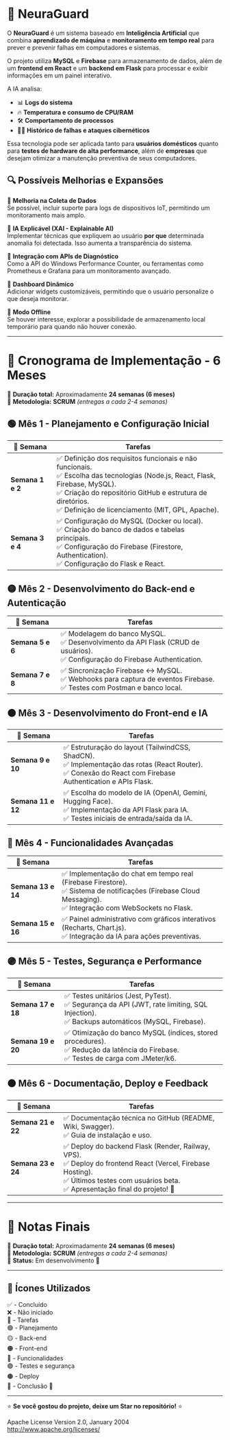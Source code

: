 # 🚀 NeuraGuard

O **NeuraGuard** é um sistema baseado em **Inteligência Artificial** que combina **aprendizado de máquina** e **monitoramento em tempo real** para prever e prevenir falhas em computadores e sistemas.

O projeto utiliza **MySQL** e **Firebase** para armazenamento de dados, além de um **frontend em React** e um **backend em Flask** para processar e exibir informações em um painel interativo.

A IA analisa:
- 📊 **Logs do sistema**
- 🔥 **Temperatura e consumo de CPU/RAM**
- 🛠️ **Comportamento de processos**
- 🏴‍☠️ **Histórico de falhas e ataques cibernéticos**

Essa tecnologia pode ser aplicada tanto para **usuários domésticos** quanto para **testes de hardware de alta performance**, além de **empresas** que desejam otimizar a manutenção preventiva de seus computadores.
## 🔍 Possíveis Melhorias e Expansões

🔹 **Melhoria na Coleta de Dados**  
Se possível, incluir suporte para logs de dispositivos IoT, permitindo um monitoramento mais amplo.  

🔹 **IA Explicável (XAI - Explainable AI)**  
Implementar técnicas que expliquem ao usuário **por que** determinada anomalia foi detectada. Isso aumenta a transparência do sistema.  

🔹 **Integração com APIs de Diagnóstico**  
Como a API do Windows Performance Counter, ou ferramentas como Prometheus e Grafana para um monitoramento avançado.  

🔹 **Dashboard Dinâmico**  
Adicionar widgets customizáveis, permitindo que o usuário personalize o que deseja monitorar.  

🔹 **Modo Offline**  
Se houver interesse, explorar a possibilidade de armazenamento local temporário para quando não houver conexão.  

---

# 📅 Cronograma de Implementação - 6 Meses

📌 **Duração total:** Aproximadamente **24 semanas (6 meses)**  
📌 **Metodologia:** **SCRUM** *(entregas a cada 2-4 semanas)*  

## 🟢 Mês 1 - Planejamento e Configuração Inicial

| 🔹 Semana | Tarefas |
|-----------|---------|
| **Semana 1 e 2** | ✅ Definição dos requisitos funcionais e não funcionais. <br> ✅ Escolha das tecnologias (Node.js, React, Flask, Firebase, MySQL). <br> ✅ Criação do repositório GitHub e estrutura de diretórios. <br> ✅ Definição de licenciamento (MIT, GPL, Apache). |
| **Semana 3 e 4** | ✅ Configuração do MySQL (Docker ou local). <br> ✅ Criação do banco de dados e tabelas principais. <br> ✅ Configuração do Firebase (Firestore, Authentication). <br> ✅ Configuração do Flask e React. |

## 🟡 Mês 2 - Desenvolvimento do Back-end e Autenticação

| 🔹 Semana | Tarefas |
|-----------|---------|
| **Semana 5 e 6** | ✅ Modelagem do banco MySQL. <br> ✅ Desenvolvimento da API Flask (CRUD de usuários). <br> ✅ Configuração do Firebase Authentication. |
| **Semana 7 e 8** | ✅ Sincronização Firebase ↔️ MySQL. <br> ✅ Webhooks para captura de eventos Firebase. <br> ✅ Testes com Postman e banco local. |

## 🟠 Mês 3 - Desenvolvimento do Front-end e IA

| 🔹 Semana | Tarefas |
|-----------|---------|
| **Semana 9 e 10** | ✅ Estruturação do layout (TailwindCSS, ShadCN). <br> ✅ Implementação das rotas (React Router). <br> ✅ Conexão do React com Firebase Authentication e APIs Flask. |
| **Semana 11 e 12** | ✅ Escolha do modelo de IA (OpenAI, Gemini, Hugging Face). <br> ✅ Implementação da API Flask para IA. <br> ✅ Testes iniciais de entrada/saída da IA. |

## 🔴 Mês 4 - Funcionalidades Avançadas

| 🔹 Semana | Tarefas |
|-----------|---------|
| **Semana 13 e 14** | ✅ Implementação do chat em tempo real (Firebase Firestore). <br> ✅ Sistema de notificações (Firebase Cloud Messaging). <br> ✅ Integração com WebSockets no Flask. |
| **Semana 15 e 16** | ✅ Painel administrativo com gráficos interativos (Recharts, Chart.js). <br> ✅ Integração da IA para ações preventivas. |

## 🟣 Mês 5 - Testes, Segurança e Performance

| 🔹 Semana | Tarefas |
|-----------|---------|
| **Semana 17 e 18** | ✅ Testes unitários (Jest, PyTest). <br> ✅ Segurança da API (JWT, rate limiting, SQL Injection). <br> ✅ Backups automáticos (MySQL, Firebase). |
| **Semana 19 e 20** | ✅ Otimização do banco MySQL (índices, stored procedures). <br> ✅ Redução da latência do Firebase. <br> ✅ Testes de carga com JMeter/k6. |

## 🟤 Mês 6 - Documentação, Deploy e Feedback

| 🔹 Semana | Tarefas |
|-----------|---------|
| **Semana 21 e 22** | ✅ Documentação técnica no GitHub (README, Wiki, Swagger). <br> ✅ Guia de instalação e uso. |
| **Semana 23 e 24** | ✅ Deploy do backend Flask (Render, Railway, VPS). <br> ✅ Deploy do frontend React (Vercel, Firebase Hosting). <br> ✅ Últimos testes com usuários beta. <br> ✅ Apresentação final do projeto! 🎉 |

---

# 📝 Notas Finais
📌 **Duração total:** Aproximadamente **24 semanas (6 meses)**  
📌 **Metodologia:** **SCRUM** *(entregas a cada 2-4 semanas)*  
📌 **Status:** Em desenvolvimento 🚀

---

## 🎨 Ícones Utilizados
✅ - Concluído  
❌ - Não iniciado  
🔹 - Tarefas  
🟢 - Planejamento  
🟡 - Back-end  
🟠 - Front-end  
🔴 - Funcionalidades  
🟣 - Testes e segurança  
🟤 - Deploy  
🎉 - Conclusão 🎉

---

⭐ **Se você gostou do projeto, deixe um Star no repositório!** ⭐

Apache License
Version 2.0, January 2004
http://www.apache.org/licenses/

